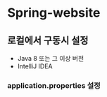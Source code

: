 # Spring-website

## 로컬에서 구동시 설정

* Java 8 또는 그 이상 버전
* IntelliJ IDEA

### application.properties 설정



